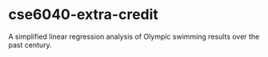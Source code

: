 # cse6040-extra-credit
A simplified linear regression analysis of Olympic swimming results over the past century.
